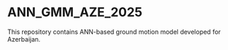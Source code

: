 # ANN_GMM_AZE_2025
This repository contains ANN-based ground motion model developed for Azerbaijan.
